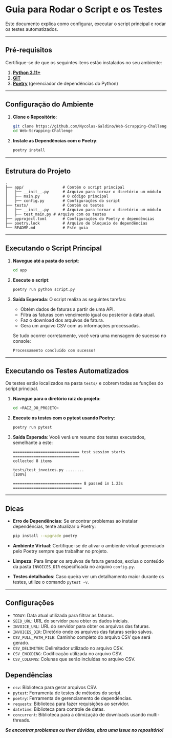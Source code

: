 # Guia para Rodar o Script e os Testes

Este documento explica como configurar, executar o script principal e rodar os testes automatizados. 

---

## Pré-requisitos

Certifique-se de que os seguintes itens estão instalados no seu ambiente:

1. **[Python 3.11+](https://www.python.org/)**
2. **[GIT](https://git-scm.com/)**
3. **[Poetry](https://python-poetry.org/docs/)** (gerenciador de dependências do Python)

---

## Configuração do Ambiente

1. **Clone o Repositório**:
   ```bash
   git clone https://github.com/Nycolas-Galdino/Web-Scrapping-Challenge.git
   cd Web-Scrapping-Challenge
   ```

2. **Instale as Dependências com o Poetry**:
   ```bash
   poetry install
   ```

---

## Estrutura do Projeto

```plaintext
.
├── app/                 # Contém o script principal
│   ├── __init__.py      # Arquivo para tornar o diretório um módulo
│   ├── main.py          # O código principal
│   ├── config.py        # Configurações do script
├── tests/               # Contém os testes
│   ├── __init__.py      # Arquivo para tornar o diretório um módulo
│   ├── test_main.py # Arquivo com os testes
├── pyproject.toml       # Configurações do Poetry e dependências
├── poetry.lock          # Arquivo de bloqueio de dependências
└── README.md            # Este guia
```

---

## Executando o Script Principal

1. **Navegue até a pasta do script**:
   ```bash
   cd app
   ```

2. **Execute o script**:
   ```bash
   poetry run python script.py
   ```

3. **Saída Esperada**:
   O script realiza as seguintes tarefas:
   - Obtém dados de faturas a partir de uma API.
   - Filtra as faturas com vencimento igual ou posterior à data atual.
   - Faz o download dos arquivos de fatura.
   - Gera um arquivo CSV com as informações processadas.

   Se tudo ocorrer corretamente, você verá uma mensagem de sucesso no console:
   ```plaintext
   Processamento concluído com sucesso!
   ```

---

## Executando os Testes Automatizados

Os testes estão localizados na pasta `tests/` e cobrem todas as funções do script principal.

1. **Navegue para o diretório raiz do projeto**:
   ```bash
   cd <RAIZ_DO_PROJETO>
   ```

2. **Execute os testes com o pytest usando Poetry**:
   ```bash
   poetry run pytest
   ```

3. **Saída Esperada**:
   Você verá um resumo dos testes executados, semelhante a este:
   ```plaintext
   ============================= test session starts =============================
   collected 8 items

   tests/test_invoices.py ........                                        [100%]

   ============================== 8 passed in 1.23s ==============================
   ```

---

## Dicas

- **Erro de Dependências**:
  Se encontrar problemas ao instalar dependências, tente atualizar o Poetry:
  ```bash
  pip install --upgrade poetry
  ```

- **Ambiente Virtual**:
  Certifique-se de ativar o ambiente virtual gerenciado pelo Poetry sempre que trabalhar no projeto.

- **Limpeza**:
  Para limpar os arquivos de fatura gerados, exclua o conteúdo da pasta `INVOICES_DIR` especificada no arquivo `config.py`.

- **Testes detalhados**:
  Caso queira ver um detalhamento maior durante os testes, utilize o comando `pytest -v`.

---

## Configurações

* `TODAY`: Data atual utilizada para filtrar as faturas.
* `SEED_URL`: URL do servidor para obter os dados iniciais.
* `INVOICE_URL`: URL do servidor para obter os arquivos das faturas.
* `INVOICES_DIR`: Diretório onde os arquivos das faturas serão salvos.
* `CSV_FULL_PATH_FILE`: Caminho completo do arquivo CSV que será gerado.
* `CSV_DELIMITER`: Delimitador utilizado no arquivo CSV.
* `CSV_ENCODING`: Codificação utilizada no arquivo CSV.
* `CSV_COLUMNS`: Colunas que serão incluídas no arquivo CSV.

## Dependências

* `csv`: Biblioteca para gerar arquivos CSV.
* `pytest`: Ferramenta de testes de métodos do script.
* `poetry`: Ferramenta de gerenciamento de dependências.
* `requests`: Biblioteca para fazer requisições ao servidor.
* `datetime`: Biblioteca para controle de datas.
* `concurrent`: Biblioteca para a otimização de downloads usando multi-threads.


***Se encontrar problemas ou tiver dúvidas, abra uma issue no repositório!***